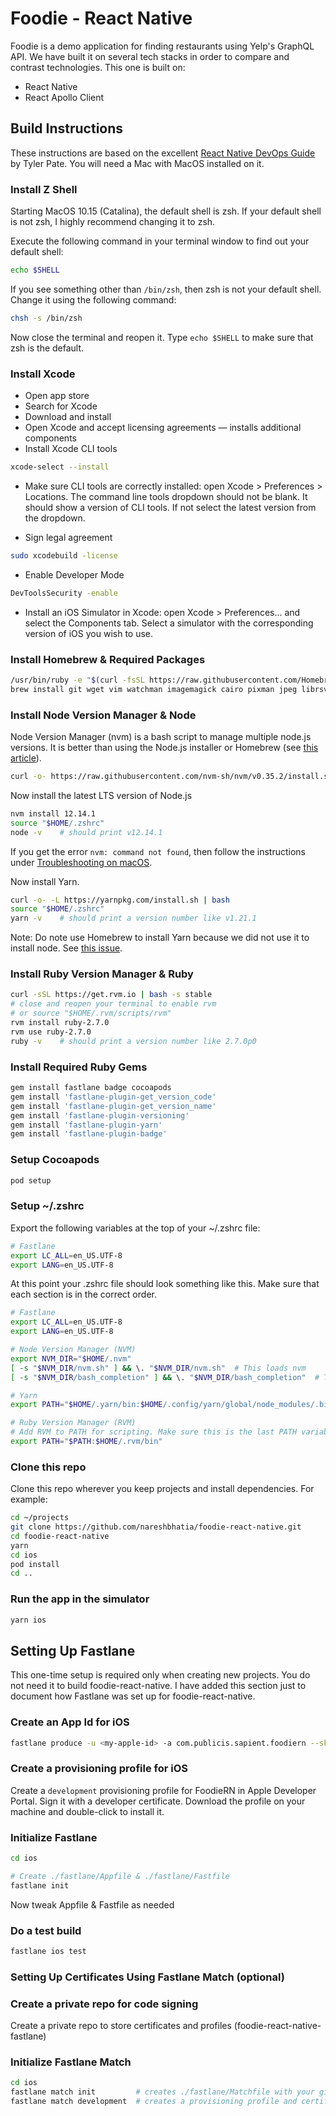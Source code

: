# Foodie - React Native

Foodie is a demo application for finding restaurants using Yelp's GraphQL API.
We have built it on several tech stacks in order to compare and contrast
technologies. This one is built on:

-   React Native
-   React Apollo Client

## Build Instructions

These instructions are based on the excellent
[React Native DevOps Guide](https://medium.com/@tgpski/setting-up-a-jenkins-agent-part-1-react-native-devops-guide-4c8b763b0961)
by Tyler Pate. You will need a Mac with MacOS installed on it.

### Install Z Shell

Starting MacOS 10.15 (Catalina), the default shell is zsh. If your default shell
is not zsh, I highly recommend changing it to zsh.

Execute the following command in your terminal window to find out your default
shell:

```bash
echo $SHELL
```

If you see something other than `/bin/zsh`, then zsh is not your default shell.
Change it using the following command:

```bash
chsh -s /bin/zsh
```

Now close the terminal and reopen it. Type `echo $SHELL` to make sure that zsh
is the default.

### Install Xcode

-   Open app store
-   Search for Xcode
-   Download and install
-   Open Xcode and accept licensing agreements — installs additional components
-   Install Xcode CLI tools

```bash
xcode-select --install
```

-   Make sure CLI tools are correctly installed: open Xcode > Preferences >
    Locations. The command line tools dropdown should not be blank. It should
    show a version of CLI tools. If not select the latest version from the
    dropdown.

-   Sign legal agreement

```bash
sudo xcodebuild -license
```

-   Enable Developer Mode

```bash
DevToolsSecurity -enable
```

-   Install an iOS Simulator in Xcode: open Xcode > Preferences... and select
    the Components tab. Select a simulator with the corresponding version of iOS
    you wish to use.

### Install Homebrew & Required Packages

```bash
/usr/bin/ruby -e "$(curl -fsSL https://raw.githubusercontent.com/Homebrew/install/master/install)"
brew install git wget vim watchman imagemagick cairo pixman jpeg librsvg
```

### Install Node Version Manager & Node

Node Version Manager (nvm) is a bash script to manage multiple node.js versions.
It is better than using the Node.js installer or Homebrew (see
[this article](https://pawelgrzybek.com/install-nodejs-installer-vs-homebrew-vs-nvm/)).

```bash
curl -o- https://raw.githubusercontent.com/nvm-sh/nvm/v0.35.2/install.sh | bash
```

Now install the latest LTS version of Node.js

```bash
nvm install 12.14.1
source "$HOME/.zshrc"
node -v    # should print v12.14.1
```

If you get the error `nvm: command not found`, then follow the instructions
under
[Troubleshooting on macOS](https://github.com/nvm-sh/nvm#troubleshooting-on-macos).

Now install Yarn.

```bash
curl -o- -L https://yarnpkg.com/install.sh | bash
source "$HOME/.zshrc"
yarn -v    # should print a version number like v1.21.1
```

Note: Do note use Homebrew to install Yarn because we did not use it to install
node. See [this issue](https://github.com/yarnpkg/website/issues/913).

### Install Ruby Version Manager & Ruby

```bash
curl -sSL https://get.rvm.io | bash -s stable
# close and reopen your terminal to enable rvm
# or source "$HOME/.rvm/scripts/rvm"
rvm install ruby-2.7.0
rvm use ruby-2.7.0
ruby -v    # should print a version number like 2.7.0p0
```

### Install Required Ruby Gems

```bash
gem install fastlane badge cocoapods
gem install 'fastlane-plugin-get_version_code'
gem install 'fastlane-plugin-get_version_name'
gem install 'fastlane-plugin-versioning'
gem install 'fastlane-plugin-yarn'
gem install 'fastlane-plugin-badge'
```

### Setup Cocoapods

```bash
pod setup
```

### Setup ~/.zshrc

Export the following variables at the top of your ~/.zshrc file:

```bash
# Fastlane
export LC_ALL=en_US.UTF-8
export LANG=en_US.UTF-8
```

At this point your .zshrc file should look something like this. Make sure that each section is in the correct order.

```bash
# Fastlane
export LC_ALL=en_US.UTF-8
export LANG=en_US.UTF-8

# Node Version Manager (NVM)
export NVM_DIR="$HOME/.nvm"
[ -s "$NVM_DIR/nvm.sh" ] && \. "$NVM_DIR/nvm.sh"  # This loads nvm
[ -s "$NVM_DIR/bash_completion" ] && \. "$NVM_DIR/bash_completion"  # This loads nvm bash_completion

# Yarn
export PATH="$HOME/.yarn/bin:$HOME/.config/yarn/global/node_modules/.bin:$PATH"

# Ruby Version Manager (RVM)
# Add RVM to PATH for scripting. Make sure this is the last PATH variable change.
export PATH="$PATH:$HOME/.rvm/bin"
```

### Clone this repo

Clone this repo wherever you keep projects and install dependencies. For example:

```bash
cd ~/projects
git clone https://github.com/nareshbhatia/foodie-react-native.git
cd foodie-react-native
yarn
cd ios
pod install
cd ..
```

### Run the app in the simulator

```bash
yarn ios
```

## Setting Up Fastlane

This one-time setup is required only when creating new projects. You do not need
it to build foodie-react-native. I have added this section just to document how
Fastlane was set up for foodie-react-native.

### Create an App Id for iOS

```bash
fastlane produce -u <my-apple-id> -a com.publicis.sapient.foodiern --skip_itc
```

### Create a provisioning profile for iOS

Create a `development` provisioning profile for FoodieRN in Apple Developer
Portal. Sign it with a developer certificate. Download the profile on your
machine and double-click to install it.

### Initialize Fastlane

```bash
cd ios

# Create ./fastlane/Appfile & ./fastlane/Fastfile
fastlane init
```

Now tweak Appfile & Fastfile as needed

### Do a test build

```bash
fastlane ios test
```

### Setting Up Certificates Using Fastlane Match (optional)

### Create a private repo for code signing

Create a private repo to store certificates and profiles
(foodie-react-native-fastlane)

### Initialize Fastlane Match

```bash
cd ios
fastlane match init         # creates ./fastlane/Matchfile with your git url
fastlane match development  # creates a provisioning profile and certificate for development
```
